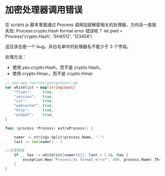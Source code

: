 # 加密处理器调用错误

在 scripts js 脚本里面通过 Process 调用加密解密相关的处理器，为何会一直报 失败: Process:crypto.Hash format error 错误呢？
let pwd = Process('crypto.Hash', 'SHA512', '123456')

这应该也是一个 bug。非白名单中的处理器名不能少于 3 个字段。

处理方法：

- 使用 yao.crypto.Hash，而不是 crypto.Hash。
- 使用 crypto.Hmac，而不是 crypto.Hmac

```go
// yao-app-sources/gou/process.go
var whitelist = map[string]bool{
	"flows":     true,
	"session":   true,
	"ssl":       true,
	"websocket": true,
	"http":      true,
	"widget":    true,
}

func (process *Process) extraProcess() {

	namer := strings.Split(process.Name, ".")
	last := len(namer) - 1

//这里报错
	if _, has := whitelist[namer[0]]; last < 2 && !has {
		exception.New("Process:%s format error", 400, process.Name).Throw()
	}
}

```
